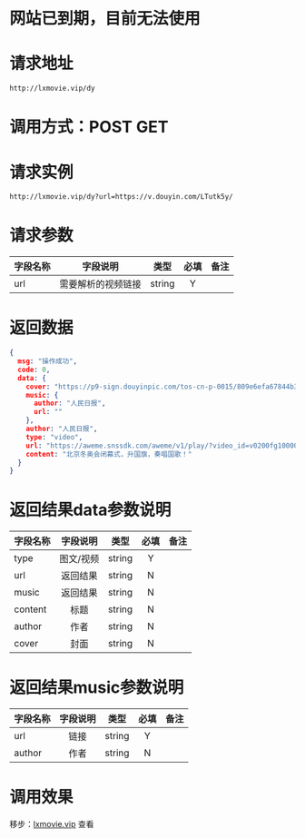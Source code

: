 # 网站已到期，目前无法使用
# 请求地址

```
http://lxmovie.vip/dy
```

# 调用方式：POST GET

# 请求实例

```
http://lxmovie.vip/dy?url=https://v.douyin.com/LTutk5y/
```

# 请求参数

|字段名称       |字段说明         |类型            |必填            |备注     |
| -------------|:--------------:|:--------------:|:--------------:| ------:|
|url|需要解析的视频链接|string|Y||

# 返回数据

```json
{
  msg: "操作成功",
  code: 0,
  data: {
    cover: "https://p9-sign.douyinpic.com/tos-cn-p-0015/809e6efa67844b388757986f9a8eacdc_1645359813~tplv-dy-360p.jpeg?x-expires=1646636400&x-signature=A5lYLv9XvKIJJmdUYzFDjTugQqY%3D&from=4257465056&s=&se=false&sh=&sc=&l=202202211509230102081631652E0309F2&biz_tag=feed_cover",
    music: {
      author: "人民日报",
      url: ""
    },
    author: "人民日报",
    type: "video",
    url: "https://aweme.snssdk.com/aweme/v1/play/?video_id=v0200fg10000c89351jc77u64mnj3krg&ratio=720p&line=0",
    content: "北京冬奥会闭幕式，升国旗，奏唱国歌！"
  }
}
```


# 返回结果data参数说明

|字段名称       |字段说明         |类型            |必填            |备注     |
| -------------|:--------------:|:--------------:|:--------------:| ------:|
|type|图文/视频|string|Y||
|url|返回结果|string|N||
|music|返回结果|string|N||
|content|标题|string|N||
|author|作者|string|N||
|cover|封面|string|N||

# 返回结果music参数说明

|字段名称       |字段说明         |类型            |必填            |备注     |
| -------------|:--------------:|:--------------:|:--------------:| ------:|
|url|链接|string|Y||
|author|作者|string|N||


# 调用效果

移步：[lxmovie.vip](lxmovie.vip) 查看




